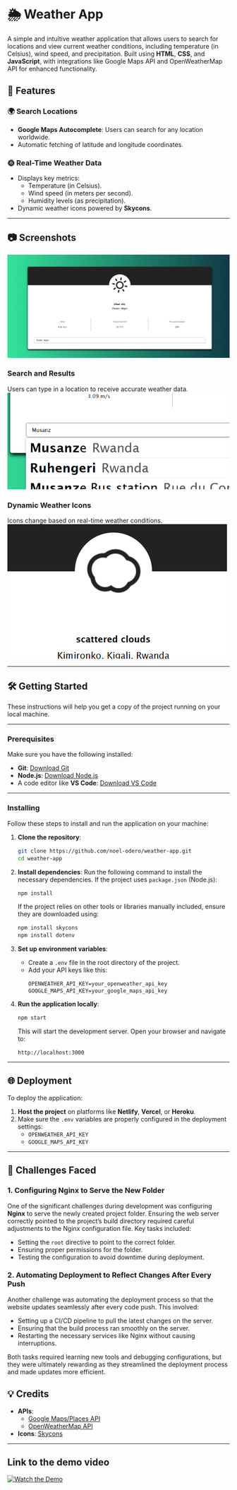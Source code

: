 # 🌦️ Weather App

A simple and intuitive weather application that allows users to search for locations and view current weather conditions, including temperature (in Celsius), wind speed, and precipitation. Built using **HTML**, **CSS**, and **JavaScript**, with integrations like Google Maps API and OpenWeatherMap API for enhanced functionality.


## 🚀 Features

### 🌍 **Search Locations**
- **Google Maps Autocomplete**: Users can search for any location worldwide.
- Automatic fetching of latitude and longitude coordinates.

### 🌞 **Real-Time Weather Data**
- Displays key metrics:
  - Temperature (in Celsius).
  - Wind speed (in meters per second).
  - Humidity levels (as precipitation).
- Dynamic weather icons powered by **Skycons**.

---

## 📷 Screenshots
![Alt Text](./weather.png)


### **Search and Results**
Users can type in a location to receive accurate weather data.
![Search and Results](./search'.png)

### **Dynamic Weather Icons**
Icons change based on real-time weather conditions.
![Weather Icons](./skycons.png)

---

## 🛠️ Getting Started

These instructions will help you get a copy of the project running on your local machine.

---

### **Prerequisites**
Make sure you have the following installed:
- **Git**: [Download Git](https://git-scm.com/)
- **Node.js**: [Download Node.js](https://nodejs.org/)
- A code editor like **VS Code**: [Download VS Code](https://code.visualstudio.com/)

---

### **Installing**

Follow these steps to install and run the application on your machine:

1. **Clone the repository**:
   ```bash
   git clone https://github.com/noel-odero/weather-app.git
   cd weather-app
   ```

2. **Install dependencies**:
   Run the following command to install the necessary dependencies.
   If the project uses `package.json` (Node.js):
   ```bash
   npm install
   ```
   If the project relies on other tools or libraries manually included, ensure they are downloaded using:
   ```bash
   npm install skycons
   npm install dotenv
   ```

3. **Set up environment variables**:
   - Create a `.env` file in the root directory of the project.
   - Add your API keys like this:
     ```env
     OPENWEATHER_API_KEY=your_openweather_api_key
     GOOGLE_MAPS_API_KEY=your_google_maps_api_key
     ```

4. **Run the application locally**:
   ```bash
   npm start
   ```
   This will start the development server. Open your browser and navigate to:
   ```
   http://localhost:3000
   ```

---

## 🌐 Deployment

To deploy the application:
1. **Host the project** on platforms like **Netlify**, **Vercel**, or **Heroku**.
2. Make sure the `.env` variables are properly configured in the deployment settings:
   - `OPENWEATHER_API_KEY`
   - `GOOGLE_MAPS_API_KEY`

---

## 🚧 Challenges Faced

### 1. Configuring Nginx to Serve the New Folder
One of the significant challenges during development was configuring **Nginx** to serve the newly created project folder. Ensuring the web server correctly pointed to the project’s build directory required careful adjustments to the Nginx configuration file. Key tasks included:
- Setting the `root` directive to point to the correct folder.
- Ensuring proper permissions for the folder.
- Testing the configuration to avoid downtime during deployment.

### 2. Automating Deployment to Reflect Changes After Every Push
Another challenge was automating the deployment process so that the website updates seamlessly after every code push. This involved:
- Setting up a  CI/CD pipeline to pull the latest changes on the server.
- Ensuring that the build process ran smoothly on the server.
- Restarting the necessary services like Nginx without causing interruptions.

Both tasks required learning new tools and debugging configurations, but they were ultimately rewarding as they streamlined the deployment process and made updates more efficient.

## 💡 Credits
- **APIs**:
  - [Google Maps/Places API](https://developers.google.com/maps/documentation)
  - [OpenWeatherMap API](https://openweathermap.org/api)
- **Icons**: [Skycons](https://github.com/darkskyapp/skycons)


---

## Link to the demo video

[![Watch the Demo](https://img.youtube.com/vi/pQs48TLqx-o/0.jpg)](https://www.youtube.com/watch?v=pQs48TLqx-o)
